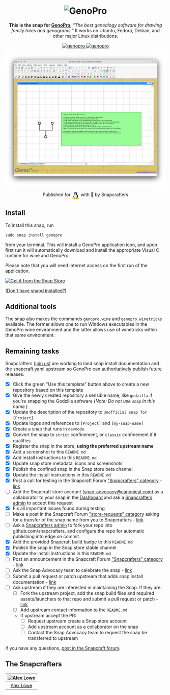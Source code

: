 <h1 align="center">
  <img src="https://genopro.com/images/GenoProHeader2016.png" alt="GenoPro">
</h1>

<p align="center"><b>This is the snap for <a href="https://genopro.com">GenoPro</a></b>, <i>“The best genealogy software for drawing family trees and genograms.”</i> It works on Ubuntu, Fedora, Debian, and other major Linux distributions.</p>


<p align="center">
<a href="https://snapcraft.io/genopro">
  <img alt="genopro" src="https://snapcraft.io/genopro/badge.svg" />
</a>
<a href="https://snapcraft.io/genopro">
  <img alt="genopro" src="https://snapcraft.io/genopro/trending.svg?name=0" />
</a>
</p>

![genopro](images/Basic.png?raw=true "genopro")

<p align="center">Published for <img src="https://raw.githubusercontent.com/anythingcodes/slack-emoji-for-techies/gh-pages/emoji/tux.png" align="top" width="24" alt="Linux" /> with 💝 by Snapcrafters</p>

## Install

To install this snap, run

    sudo snap install genopro
    
from your terminal. This will install a GenoPro application icon, and upon first run it will automatically download and install the appropriate Visual C runtime for wine and GenoPro.

Please note that you will need Internet access on the first run of the application.

[![Get it from the Snap Store](https://snapcraft.io/static/images/badges/en/snap-store-white.svg)](https://snapcraft.io/genopro)

([Don't have snapd installed?](https://snapcraft.io/docs/core/install))

## Additional tools

The snap also makes the commands `genopro.wine` and `genopro.winetricks` available. The former allows one to run Windows executables in the GenoPro wine environment and the latter allows use of winetricks within that same environment.

## Remaining tasks

Snapcrafters ([join us](https://forum.snapcraft.io/t/snapcrafters-reboot/24625)) are working to land snap install documentation and the [snapcraft.yaml](https://github.com/snapcrafters/fork-and-rename-me/blob/master/snap/snapcraft.yaml) upstream so GenoPro can authoritatively publish future releases.

  - [x] Click the green "Use this template" button above to create a new repository based on this template
  - [x] Give the newly created repository a sensible name, like `godzilla` if you're snapping the Godzilla software (*Note: Do not use `snap` in this name.*)
  - [x] Update the description of the repository to `Unofficial snap for [Project]`
  - [x] Update logos and references to `[Project]` and `[my-snap-name]`
  - [x] Create a snap that runs in `devmode`
  - [x] Convert the snap to `strict` confinement, or `classic` confinement if it qualifies
  - [x] Register the snap in the store, **using the preferred upstream name**
  - [x] Add a screenshot to this `README.md`
  - [x] Add install instructions to this `README.md`
  - [x] Update snap store metadata, icons and screenshots
  - [x] Publish the confined snap in the Snap store beta channel
  - [x] Update the install instructions in this `README.md`
  - [x] Post a call for testing in the Snapcraft Forum ["Snapcrafters" category](https://forum.snapcraft.io/c/snapcrafters/23) - [link](https://forum.snapcraft.io/t/call-for-testing-genopro/32962)
  - [ ] Add the Snapcraft store account (snap-advocacy@canonical.com) as a collaborator to your snap in the [Dashboard](https://dashboard.snapcraft.io) and ask a [Snapcrafters admin](https://github.com/orgs/snapcrafters/people?query=%20role%3Aowner) to accept this request
  - [x] Fix all important issues found during testing
  - [ ] Make a post in the Snapcraft Forum ["store-requests" category](https://forum.snapcraft.io/c/store-requests/19) asking for a transfer of the snap name from you to Snapcrafters - [link]()
  - [ ] Ask a [Snapcrafters admin](https://github.com/orgs/snapcrafters/people?query=%20role%3Aowner) to fork your repo into github.com/snapcrafters, and configure the repo for automatic publishing into edge on commit
  - [x] Add the provided Snapcraft build badge to this `README.md`
  - [x] Publish the snap in the Snap store stable channel
  - [x] Update the install instructions in this `README.md`
  - [ ] Post an announcement in the Snapcraft Forum ["Snapcrafters" category](https://forum.snapcraft.io/c/snapcrafters/23) - [link]()
  - [ ] Ask the Snap Advocacy team to celebrate the snap - [link]()
  - [ ] Submit a pull request or patch upstream that adds snap install documentation - [link]()
  - [ ] Ask upstream if they are interested in maintaining the Snap. If they are:
    - [ ] Fork the upstream project, add the snap build files and required assets/launchers to that repo and submit a pull request or patch - [link]()
    - [ ] Add upstream contact information to the `README.md`
    - If upstream accept the PR:
      - [ ] Request upstream create a Snap store account
      - [ ] Add upstream account as a collaborator on the snap
      - [ ] Contact the Snap Advocacy team to request the snap be transferred to upstream

If you have any questions, [post in the Snapcraft forum](https://forum.snapcraft.io).

## The Snapcrafters

| [![Alex Lowe](https://avatars.githubusercontent.com/u/4305943?v=4)](https://github.com/lengau/) |
| :---: |
| [Alex Lowe](https://github.com/lengau/) |

<!-- Uncomment and modify this when you have upstream contacts
## Upstream

| [![Upstream Name](https://gravatar.com/avatar/bc0bced65e963eb5c3a16cab8b004431?s=128)](https://github.com/upstreamname) |
| :---: |
| [Upstream Name](https://github.com/upstreamname) |
-->
